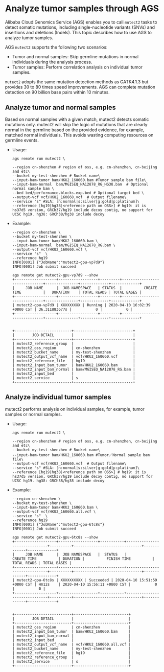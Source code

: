 # Analyze tumor samples through AGS

Alibaba Cloud Genomics Service \(AGS\) enables you to call `mutect2` tasks to detect somatic mutations, including single-nucleotide variants \(SNVs\) and insertions and deletions \(Indels\). This topic describes how to use AGS to analyze tumor samples.

AGS `mutect2` supports the following two scenarios:

-   Tumor and normal samples: Skip germline mutations in normal individuals during the analysis process.
-   Tumor samples: Perform correlation analysis on individual tumor samples.

`mutect2` adopts the same mutation detection methods as GATK4.1.3 but provides 30 to 80 times speed improvements. AGS can complete mutation detection on 90 billion base pairs within 10 minutes.

## Analyze tumor and normal samples

Based on normal samples with a given match, mutect2 detects somatic mutations only. mutect2 will skip the logic of mutations that are clearly normal in the germline based on the provided evidence, for example, matched normal individuals. This avoids wasting computing resources on germline events.

-   Usage:

    ```
    ags remote run mutect2 \
    ```

    ```
    --region cn-shenzhen # region of oss, e.g. cn-shenzhen, cn-beijing and etc\
    --bucket my-test-shenzhen # Bucket name\
    --input-bam-tumor bam/HKU2_160660.bam #Tumor sample bam file\
    --input-bam-normal  bam/MGISEQ_NA12878_RG_HG38.bam  # Optional normal sample bam \
    --bed bed/performance.blocks.exp.bed # Optional target bed \
    --output-vcf vcf/HKU2_160660.vcf  # Output filename\
    --service "s" #SLA: [n:normal|s:silver|g:gold|p:platinum]\
    --reference [hg19|hg38|<reference path on OSS>] # hg19: it is hs37d5 version, GRCh37/hg19 include decoy contig, no support for UCSC hg19. hg38: GRCh38/hg38 include decoy
    ```

-   Example:

    ```
    --region cn-shenzhen \
    --bucket my-test-shenzhen \
    --input-bam-tumor bam/HKU2_160660.bam \
    --input-bam-normal  bam/MGISEQ_NA12878_RG.bam \
    --output-vcf vcf/HKU2_160660.vcf \
    --service "s"  \
    --reference hg19
    INFO[0001] {"JobName":"mutect2-gpu-vp7d9"}
    INFO[0001] Job submit succeed
    
    ags remote get mutect2-gpu-vp7d9 --show
    +-------------------+------------------+---------+-------------------------------+---------------+-------------+-------------+
    |     JOB NAME      |  JOB NAMESPACE   | STATUS  |          CREATE TIME          |   DURATION    | TOTAL READS | TOTAL BASES |
    +-------------------+------------------+---------+-------------------------------+---------------+-------------+-------------+
    | mutect2-gpu-vp7d9 | XXXXXXXXX | Running | 2020-04-10 16:02:39 +0800 CST | 36.311883677s |           0 |           0 |
    +-------------------+------------------+---------+-------------------------------+---------------+-------------+-------------+
    
    
    +--------------------------+---------------------------+
    |        JOB DETAIL        |                           |
    +--------------------------+---------------------------+
    | mutect2_reference_group  |                           |
    | mutect2_oss_region       | cn-shenzhen               |
    | mutect2_bucket_name      | my-test-shenzhen          |
    | mutect2_output_vcf_name  | vcf/HKU2_160660.vcf       |
    | mutect2_reference_file   | hg19                      |
    | mutect2_input_bam_tumor  | bam/HKU2_160660.bam       |
    | mutect2_input_bam_normal | bam/MGISEQ_NA12878_RG.bam |
    | mutect2_input_bed        |                           |
    | mutect2_service          | s                         |
    +--------------------------+---------------------------+
    ```


## Analyze individual tumor samples

mutect2 performs analysis on individual samples, for example, tumor samples or normal samples.

-   Usage:

    ```
    ags remote run mutect2 \
    ```

    ```
    --region cn-shenzhen # region of oss, e.g. cn-shenzhen, cn-beijing and etc\
    --bucket my-test-shenzhen # Bucket name\
    --input-bam-tumor bam/HKU2_160660.bam #Tumor／Normal sample bam file\
    --output-vcf vcf/HKU2_160660.vcf  # Output filename\
    --service "s" #SLA: [n:normal|s:silver|g:gold|p:platinum]\
    --reference [hg19|hg38|<reference path on OSS>] # hg19: it is hs37d5 version, GRCh37/hg19 include decoy contig, no support for UCSC hg19. hg38: GRCh38/hg38 include decoy
    ```

-   Example:

    ```
    --region cn-shenzhen \
    --bucket my-test-shenzhen \
    --input-bam-tumor bam/HKU2_160660.bam \
    --output-vcf vcf/HKU2_160660.all.vcf \
    --service "s"  \
    --reference hg19
    INFO[0001] {"JobName":"mutect2-gpu-6tc8s"}
    INFO[0001] Job submit succeed
    
    ags remote get mutect2-gpu-6tc8s --show
    +-------------------+------------------+-----------+-------------------------------+----------+-------------------------------+-------------+-------------+
    |     JOB NAME      |  JOB NAMESPACE   |  STATUS   |          CREATE TIME          | DURATION |          FINISH TIME          | TOTAL READS | TOTAL BASES |
    +-------------------+------------------+-----------+-------------------------------+----------+-------------------------------+-------------+-------------+
    | mutect2-gpu-6tc8s | XXXXXXXXXX | Succeeded | 2020-04-10 15:51:59 +0800 CST | 4m12s    | 2020-04-10 15:56:11 +0800 CST |           0 |           0 |
    +-------------------+------------------+-----------+-------------------------------+----------+-------------------------------+-------------+-------------+
    
    
    +--------------------------+-------------------------+
    |        JOB DETAIL        |                         |
    +--------------------------+-------------------------+
    | mutect2_oss_region       | cn-shenzhen             |
    | mutect2_input_bam_tumor  | bam/HKU2_160660.bam     |
    | mutect2_input_bam_normal |                         |
    | mutect2_input_bed        |                         |
    | mutect2_output_vcf_name  | vcf/HKU2_160660.all.vcf |
    | mutect2_bucket_name      | my-test-shenzhen        |
    | mutect2_reference_file   | hg19                    |
    | mutect2_reference_group  |                         |
    | mutect2_service          | s                       |
    +--------------------------+-------------------------+
    ```



